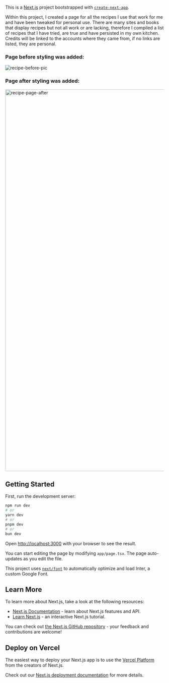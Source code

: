 This is a [Next.js](https://nextjs.org/) project bootstrapped with [`create-next-app`](https://github.com/vercel/next.js/tree/canary/packages/create-next-app).

Within this project, I created a page for all the recipes I use that work for me and have been tweaked for personal use. There are many sites and books that display recipes but not all work or are lacking, therefore I compiled a list of recipes that I have tried, are true and have persisted in my own kitchen. Credits will be linked to the accounts where they came from, if no links are listed, they are personal.

### Page before styling was added:

![recipe-before-pic](https://github.com/rivkj/recipe-page/assets/104873021/ae124874-bb0a-4585-925a-69242e245784)

### Page after styling was added:

<img width="1211" alt="recipe-page-after" src="https://github.com/rivkj/recipe-page/assets/104873021/0d961518-1237-451b-b20a-5004fe3837c9">



## Getting Started

First, run the development server:

```bash
npm run dev
# or
yarn dev
# or
pnpm dev
# or
bun dev
```

Open [http://localhost:3000](http://localhost:3000) with your browser to see the result.

You can start editing the page by modifying `app/page.tsx`. The page auto-updates as you edit the file.

This project uses [`next/font`](https://nextjs.org/docs/basic-features/font-optimization) to automatically optimize and load Inter, a custom Google Font.

## Learn More

To learn more about Next.js, take a look at the following resources:

- [Next.js Documentation](https://nextjs.org/docs) - learn about Next.js features and API.
- [Learn Next.js](https://nextjs.org/learn) - an interactive Next.js tutorial.

You can check out [the Next.js GitHub repository](https://github.com/vercel/next.js/) - your feedback and contributions are welcome!

## Deploy on Vercel

The easiest way to deploy your Next.js app is to use the [Vercel Platform](https://vercel.com/new?utm_medium=default-template&filter=next.js&utm_source=create-next-app&utm_campaign=create-next-app-readme) from the creators of Next.js.

Check out our [Next.js deployment documentation](https://nextjs.org/docs/deployment) for more details.
